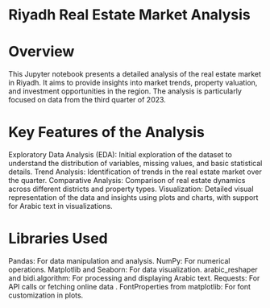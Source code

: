 # Riyadh Real Estate Market Analysis

# Overview

This Jupyter notebook presents a detailed analysis of the real estate market in Riyadh. It aims to provide insights into market trends, property valuation, and investment opportunities in the region. The analysis is particularly focused on data from the third quarter of 2023.


# Key Features of the Analysis

Exploratory Data Analysis (EDA): Initial exploration of the dataset to understand the distribution of variables, missing values, and basic statistical details.
Trend Analysis: Identification of trends in the real estate market over the quarter.
Comparative Analysis: Comparison of real estate dynamics across different districts and property types.
Visualization: Detailed visual representation of the data and insights using plots and charts, with support for Arabic text in visualizations.

# Libraries Used

Pandas: For data manipulation and analysis.
NumPy: For numerical operations.
Matplotlib and Seaborn: For data visualization.
arabic_reshaper and bidi.algorithm: For processing and displaying Arabic text.
Requests: For API calls or fetching online data .
FontProperties from matplotlib: For font customization in plots.
